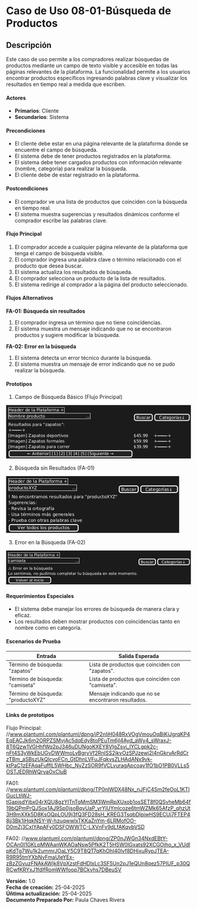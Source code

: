 # Caso de Uso 08-01-Búsqueda de Productos

## Descripción

Este caso de uso permite a los compradores realizar búsquedas de productos mediante un campo de texto visible y accesible en todas las páginas relevantes de la plataforma. La funcionalidad permite a los usuarios encontrar productos específicos ingresando palabras clave y visualizar los resultados en tiempo real a medida que escriben.

#### Actores
- **Primarios**: Cliente
- **Secundarios**: Sistema

#### Precondiciones
- El cliente debe estar en una página relevante de la plataforma donde se encuentre el campo de búsqueda.
- El sistema debe de tener productos registrados en la plataforma.
- El sistema debe tener cargados productos con información relevante (nombre, categoría) para realizar la búsqueda.
- El cliente debe de estar registrado en la plataforma.

#### Postcondiciones
- El comprador ve una lista de productos que coinciden con la búsqueda en tiempo real.
- El sistema muestra sugerencias y resultados dinámicos conforme el comprador escribe las palabras clave.

#### Flujo Principal
1. El comprador accede a cualquier página relevante de la plataforma que tenga el campo de búsqueda visible.
2. El comprador ingresa una palabra clave o término relacionado con el producto que desea buscar.
3. El sistema actualiza los resultados de búsqueda.
4. El comprador selecciona un producto de la lista de resultados.
5. El sistema redirige al comprador a la página del producto seleccionado.

#### Flujos Alternativos
**FA-01: Búsqueda sin resultados**
1. El comprador ingresa un término que no tiene coincidencias.
2. El sistema muestra un mensaje indicando que no se encontraron productos y sugiere modificar la búsqueda.

**FA-02: Error en la búsqueda**
1. El sistema detecta un error técnico durante la búsqueda.
2. El sistema muestra un mensaje de error indicando que no se pudo realizar la búsqueda.

#### Prototipos

1. Campo de Búsqueda Básico (Flujo Principal)    

![Flujo de búsqueda](Prototipos/busquedaPrincipal.png)


2. Búsqueda sin Resultados (FA-01)  

![Flujo Alterno 1](Prototipos/busquedaFA-01.png)


3. Error en la Búsqueda (FA-02)  

![Flujo Alterno 2](Prototipos/busquedaFA-02.png)


#### Requerimientos Especiales
- El sistema debe manejar los errores de búsqueda de manera clara y eficaz.
- Los resultados deben mostrar productos con coincidencias tanto en nombre como en categoría.

#### Escenarios de Prueba
| Entrada                              | Salida Esperada                                   |
|--------------------------------------|--------------------------------------------------|
| Término de búsqueda: "zapatos"       | Lista de productos que coinciden con "zapatos".   |
| Término de búsqueda: "camiseta"      | Lista de productos que coinciden con "camiseta".  |
| Término de búsqueda: "productoXYZ"   | Mensaje indicando que no se encontraron resultados. |




#### Links de prototipos
Flujo Principal:
//www.plantuml.com/plantuml/dpng/jP2nIiH048RxVOgVmouOqBiKiJgrqKP4EqEACJk6m2ORPZSMvjAc5dqEdy8toPEuTm6jl4Ayd_aWy4_sWraxJ-8T6Qzw1VGHhfWq2pJ346uDUNgoKXEY8VIgZsvi_IYCLgpk2c-nFt4S3yWkEbUGvDWWmoLvBgryVf2RnlSS2jkvOzSPJzewj2I4nGkrvArRdCrzTBm_aSBszUkQIcvoFCn_GtDhnLVFuJFqkvsZLHAdANx9vk-ktPaC1zEFAqaFufflL5WHbc_NyZzSOR9fVCLvuragApcoay1fO1bO1PB0VLLs5OSTJEDRhWQrvaOxCluB

FA01:  
//www.plantuml.com/plantuml/dpng/TP0nIWDX48Nx_nJFjC4Sm2feOoL1KTIGucLtiWJ-tGapisdYjbx04rXQU8gzYITnTqMmSM3WmRpXUxob1osSET8f0QSvheMb64f19bQPmPrQJSox1AJ9Sp0jsoBqyUaP_yrYiUYmlcoze6tmWZMk65AfzP_qhzUt3H9mXXk5D8KsOQpLOU9j3fQ3FD28sH_KREG3TsqbDlpiwHS9ECUj7FTEP48jj3Bk1iHqkNSY-W-hzuqwwlxTKKaZnYm-6LRMofOO-D0mZj3CxIYApAFy0DSFOWWTC-LXVnFv9dLfAKqvbVSD

FA02:
//www.plantuml.com/plantuml/dpng/ZP0nJWGn34NxdEBtY-OCAn0I1GKLpMWAanWKAOaNsw5PfkK2T5HSW0lGxats92XCGOiho_x_VUdlpKdTg7Wu1k2ummrJOaLY5C9T8QT7qKhOhI40lvf8DHixuRypJTEA-R9R95tmYXbNvFmaUleYEx-zBzZGvuzFNAkAWjk8VpXzstFdHDlxLc3SF5Un2pJ1eQUn8qez57PIUF_p30QRCwfKRYxJ1fdlfRomWWfoop7BCkvhs7DBeuSV

**Versión:** 1.0  
**Fecha de creación:** 25-04-2025  
**Úñtima actualización:** 25-04-2025  
**Documento Preparado Por:** Paula Chaves Rivera  